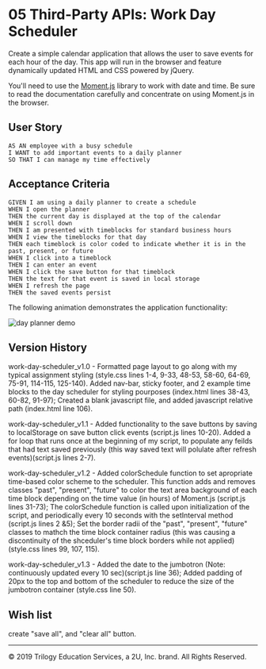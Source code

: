 # 05 Third-Party APIs: Work Day Scheduler

Create a simple calendar application that allows the user to save events for each hour of the day. This app will run in the browser and feature dynamically updated HTML and CSS powered by jQuery.

You'll need to use the [Moment.js](https://momentjs.com/) library to work with date and time. Be sure to read the documentation carefully and concentrate on using Moment.js in the browser.

## User Story

```
AS AN employee with a busy schedule
I WANT to add important events to a daily planner
SO THAT I can manage my time effectively
```

## Acceptance Criteria

```
GIVEN I am using a daily planner to create a schedule
WHEN I open the planner
THEN the current day is displayed at the top of the calendar
WHEN I scroll down
THEN I am presented with timeblocks for standard business hours
WHEN I view the timeblocks for that day
THEN each timeblock is color coded to indicate whether it is in the past, present, or future
WHEN I click into a timeblock
THEN I can enter an event
WHEN I click the save button for that timeblock
THEN the text for that event is saved in local storage
WHEN I refresh the page
THEN the saved events persist
```

The following animation demonstrates the application functionality:

![day planner demo](./assets/Work-Day-Scheduler.gif)

## Version History

work-day-scheduler_v1.0 - Formatted page layout to go along with my typical assignment styling (style.css lines 1-4, 9-33, 48-53, 58-60, 64-69, 75-91, 114-115, 125-140). Added nav-bar, sticky footer, and 2 example time blocks to the day scheduler for styling pourposes (index.html lines 38-43, 60-82, 91-97); Created a blank javascript file, and added javascript relative path (index.html line 106).

work-day-scheduler_v1.1 - Added functionality to the save buttons by saving to localStorage on save button click events (script.js lines 10-20). Added a for loop that runs once at the beginning of my script, to populate any feilds that had text saved previously (this way saved text will polulate after refresh events)(script.js lines 2-7).

work-day-scheduler_v1.2 - Added colorSchedule function to set apropriate time-based color scheme to the scheduler. This function adds and removes classes "past", "present", "future" to color the text area background of each time block depending on the time value (in hours) of Moment.js (script.js lines 31-73); The colorSchedule function is called upon initialization of the script, and periodically every 10 seconds with the setInterval method (script.js lines 2 &5); Set the border radii of the "past", "present", "future" classes to mathch the time block container radius (this was causing a discontinuity of the shceduler's time block borders while not applied)(style.css lines 99, 107, 115).

work-day-scheduler_v1.3 - Added the date to the jumbotron (Note: continuously updated every 10 sec)(script.js line 36); Added padding of 20px to the top and bottom of the scheduler to reduce the size of the jumbotron container (style.css line 50).

## Wish list

create "save all", and "clear all" button.

- - -
© 2019 Trilogy Education Services, a 2U, Inc. brand. All Rights Reserved.